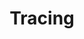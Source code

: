 ---
type: docs
title: "Tracing"
linkTitle: "Tracing"
weight: 100
description: "How to setup your observability tools to receive Radius traces"
---